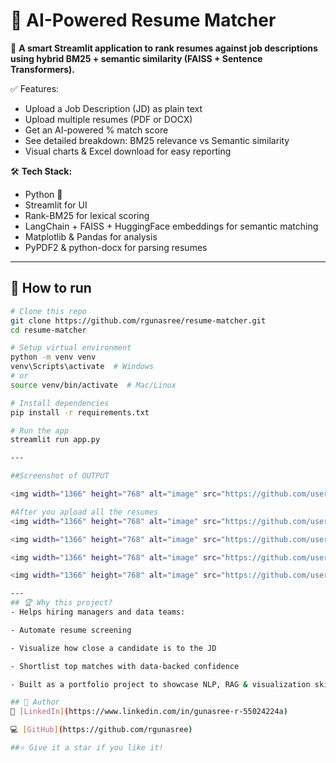 # 📄 AI-Powered Resume Matcher

🚀 **A smart Streamlit application to rank resumes against job descriptions using hybrid BM25 + semantic similarity (FAISS + Sentence Transformers).**

✅ Features:
- Upload a Job Description (JD) as plain text
- Upload multiple resumes (PDF or DOCX)
- Get an AI-powered % match score
- See detailed breakdown: BM25 relevance vs Semantic similarity
- Visual charts & Excel download for easy reporting

🛠️ **Tech Stack:**
- Python 🐍
- Streamlit for UI
- Rank-BM25 for lexical scoring
- LangChain + FAISS + HuggingFace embeddings for semantic matching
- Matplotlib & Pandas for analysis
- PyPDF2 & python-docx for parsing resumes

---

## 🚀 How to run

```bash
# Clone this repo
git clone https://github.com/rgunasree/resume-matcher.git
cd resume-matcher

# Setup virtual environment
python -m venv venv
venv\Scripts\activate  # Windows
# or
source venv/bin/activate  # Mac/Linux

# Install dependencies
pip install -r requirements.txt

# Run the app
streamlit run app.py

---

##Screenshot of OUTPUT

<img width="1366" height="768" alt="image" src="https://github.com/user-attachments/assets/350b9f2b-1b90-474a-bea6-51599eca6784" />

#After you apload all the resumes 
<img width="1366" height="768" alt="image" src="https://github.com/user-attachments/assets/a7c14d27-d503-4bd5-8ed4-dc66706a2828" />

<img width="1366" height="768" alt="image" src="https://github.com/user-attachments/assets/f128ec9a-d384-423e-80e1-1d893e378bdd" />

<img width="1366" height="768" alt="image" src="https://github.com/user-attachments/assets/ff43da71-98f0-467a-bcf4-fc1f99c6efbd" />

<img width="1366" height="768" alt="image" src="https://github.com/user-attachments/assets/e8f7ea98-8400-493c-bee4-be6a022be61a" />

---
## 🏆 Why this project?
- Helps hiring managers and data teams:

- Automate resume screening

- Visualize how close a candidate is to the JD

- Shortlist top matches with data-backed confidence

- Built as a portfolio project to showcase NLP, RAG & visualization skills.

## 👤 Author
🔗 [LinkedIn](https://www.linkedin.com/in/gunasree-r-55024224a)

💻 [GitHub](https://github.com/rgunasree)

##⭐ Give it a star if you like it!
